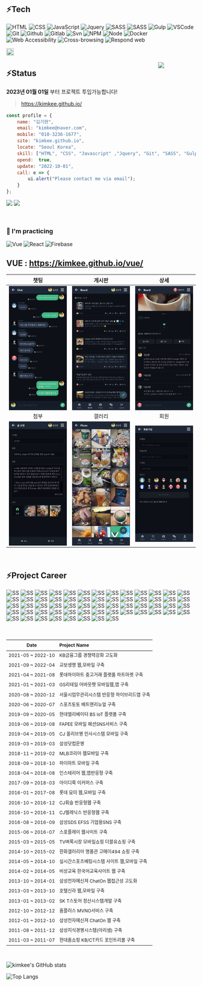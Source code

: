 ## ⚡Tech


![HTML](https://img.shields.io/badge/-HTML-F05032?style=flat-square&logo=html5&logoColor=ffffff)
![CSS](https://img.shields.io/badge/-CSS-007ACC?style=flat-square&logo=css3)
![JavaScript](https://img.shields.io/badge/-JavaScript-dc8d2d?style=flat-square&logo=javascript&logoColor=ffffff)
![Jquery](https://img.shields.io/badge/-Jquery-%230769ad?style=flat-square&logo=javascript&logoColor=ffffff)
![SASS](https://img.shields.io/badge/-Sass-ca6598?style=flat-square&logo=sass&logoColor=ffffff)
![SASS](https://img.shields.io/badge/-Bootstrap-7952B3?style=flat-square&logo=Bootstrap&logoColor=ffffff)
![Gulp](https://img.shields.io/badge/-Gulp-43853d?style=flat-square&logo=Gulp&logoColor=white)
![VSCode](https://img.shields.io/badge/VSCode-007ACC?style=flat-square&logo=visualstudio&logoColor=white")
![Git](https://img.shields.io/badge/-Git-F05032?style=flat-square&logo=git&logoColor=ffffff)
![Github](https://img.shields.io/badge/GitHub-%234083d5.svg?style=flat-square&logo=github&logoColor=white")
![Gitlab](https://img.shields.io/badge/Gitlab-%23302683.svg?style=flat-square&logo=Gitlab&logoColor=ffffff")
![Svn](https://img.shields.io/badge/-SVN-0f80c1?style=flat-square&logo=Subversion&logoColor=ffffff)
![NPM](https://img.shields.io/badge/-NPM-e72e35?style=flat-square&logo=npm&logoColor=ffffff)
![Node](https://img.shields.io/badge/-Node-43853d?style=flat-square&logo=Node.js&logoColor=white)
![Docker](https://img.shields.io/badge/-Docker-2496ED?style=flat-square&logo=docker&logoColor=ffffff)
![Web Accessibility](https://img.shields.io/badge/-Accessibility-00A98F?style=flat-square&logo=w3c&logoColor=ffffff)
![Cross-browsing](https://img.shields.io/badge/-Cross%20browsing-302683?style=flat-square&logo=googlechrome&logoColor=ffffff)
![Respond web](https://img.shields.io/badge/-Respond%20web-ca6598?style=flat-square&logo=htmlacademy&logoColor=ffffff)

<img src="https://avatars.githubusercontent.com/u/6386956" width="20" height="20"> 




<!-- ![TypeScript](https://img.shields.io/badge/-TypeScript-007ACC?style=for-the-badge&logo=typescript&logoColor=white) -->
<!-- ![React](https://img.shields.io/badge/-React-222222?style=for-the-badge&logo=react) -->
<br>

<!-- > ### Hi there 👋 -->
<a href="https://kimkee.github.io/" target="_blank"><img src="https://kimkee.github.io/img/cm/forSale.png" align="right" width="100"></a>
## ⚡Status  
<!-- <div align="right">💰💰💰💰💰💰💸/📆</div> -->

**2023년 01월 01일** 부터 프로젝트 투입가능합니다!

<!-- > <a href="https://kimkee.github.io/" target="_blank">https://kimkee.github.io/</a> -->

> <a href="https://kimkee.github.io/" target="_blank">https://kimkee.github.io/</a>


``` js
const profile = {
    name: "김기현",
    email: "kimkee@naver.com",
    mobile: "010-3236-1677",
    site: "kimkee.github.io",
    locate: "Seoul Korea",
    skill: ["HTML", "CSS", "Javascript" ,"Jquery", "Git", "SASS", "Gulp", "NPM"],
    opend:  true,
    update: "2022-10-01",
    call: e => {
        ui.alert("Please contact me via email");
    }
};
```


![](https://img.shields.io/static/v1?label=Email&message=kimkee@naver.com&color=blueviolet) ![](https://img.shields.io/static/v1?label=Mobile&message=010-3236-1677&color=orange) 

<br>

### 👀 I'm practicing
![Vue](https://img.shields.io/badge/-Vue-369369?style=flat-square&logo=Vue.js&logoColor=ffffff)
![React](https://img.shields.io/badge/-React-0088CC?style=flat-square&logo=React&logoColor=ffffff)
![Firebase](https://img.shields.io/badge/-Firebase-f28500?style=flat-square&logo=Firebase&logoColor=ffffff)

## VUE : <a href="https://kimkee.github.io/vue/" target="_blank">https://kimkee.github.io/vue/</a>



|  챗팅 | 게시판 | 상세 |
| :-: | :-: | :-: |
| <img src="img/ss_05.jpg" width="200px" align="top"> | <img src="img/ss_01.jpg" width="200px" align="top"> | <img src="img/ss_02.jpg" width="200px" align="top"> |
|  첨부 | 갤러리 | 회원 |
| <img src="img/ss_04.jpg" width="200px" align="top"> | <img src="img/ss_03.jpg" width="200px" align="top"> | <img src="img/ss_06.jpg" width="200px" align="top">|


<br>

## ⚡Project Career


<img src="https://kimkee.github.io/app/img/ss/ssKbstar.jpg" alt="SS" width="62px"> <img src="https://kimkee.github.io/app/img/ss/ssBithumbM.jpg" alt="SS" width="62px"> <img src="https://kimkee.github.io/app/img/ss/ssBithumb.jpg" alt="SS" width="62px"> <img src="https://kimkee.github.io/app/img/ss/ssKyobo.jpg" alt="SS" width="62px"> <img src="https://kimkee.github.io/app/img/ss/ssLhmk.jpg" alt="SS" width="62px"> <img src="https://kimkee.github.io/app/img/ss/ssAboutpet.jpg" alt="SS" width="62px"> <img src="https://kimkee.github.io/app/img/ss/ssSbms.jpg" alt="SS" width="62px"> <img src="https://kimkee.github.io/app/img/ss/ssHebt.jpg" alt="SS" width="62px"> <img src="https://kimkee.github.io/app/img/ss/ssFapee.jpg" alt="SS" width="62px"> <img src="https://kimkee.github.io/app/img/ss/ssMhrM.jpg" alt="SS" width="62px"> <img src="https://kimkee.github.io/app/img/ss/ssHimart.jpg" alt="SS" width="62px"> <img src="https://kimkee.github.io/app/img/ss/ssInsterior.jpg" alt="SS" width="62px"> <img src="https://kimkee.github.io/app/img/ss/ssMlbM.jpg" alt="SS" width="62px"> <img src="https://kimkee.github.io/app/img/ss/ssMlb.jpg" alt="SS" width="62px"> <img src="https://kimkee.github.io/app/img/ss/ssApcM.jpg" alt="SS" width="62px"> <img src="https://kimkee.github.io/app/img/ss/ssApc.jpg" alt="SS" width="62px"> <img src="https://kimkee.github.io/app/img/ss/ssMyomeeM.jpg" alt="SS" width="62px"> <img src="https://kimkee.github.io/app/img/ss/ssMyomee.jpg" alt="SS" width="62px"> <img src="https://kimkee.github.io/app/img/ss/ssCjtelenix.jpg" alt="SS" width="62px"> <img src="https://kimkee.github.io/app/img/ss/ssCjwhistle.jpg" alt="SS" width="62px"> <img src="https://kimkee.github.io/app/img/ss/ssEfss.jpg" alt="SS" width="62px"> <img src="https://kimkee.github.io/app/img/ss/ssGalleria.jpg" alt="SS" width="62px"> <img src="https://kimkee.github.io/app/img/ss/ssGalleriaM.jpg" alt="SS" width="62px"> <img src="https://kimkee.github.io/app/img/ss/ssDice.jpg" alt="SS" width="62px"> <img src="https://kimkee.github.io/app/img/ss/ssKingkong.jpg" alt="SS" width="62px"> <img src="https://kimkee.github.io/app/img/ss/ssChatOn2.jpg" alt="SS" width="62px"> <img src="https://kimkee.github.io/app/img/ss/ssHotelShilla.jpg" alt="SS" width="62px"> <img src="https://kimkee.github.io/app/img/ss/ssSktstore.jpg" alt="SS" width="62px"> <img src="https://kimkee.github.io/app/img/ss/ssHomeplus.jpg" alt="SS" width="62px"> <img src="https://kimkee.github.io/app/img/ss/ssChatOn1.jpg" alt="SS" width="62px"> <img src="https://kimkee.github.io/app/img/ss/ssSpoplay.jpg" alt="SS" width="62px"> <img src="https://kimkee.github.io/app/img/ss/ssSpoplayM.jpg" alt="SS" width="62px"> <img src="https://kimkee.github.io/app/img/ss/ssSpolive.jpg" alt="SS" width="62px"> <img src="https://kimkee.github.io/app/img/ss/ssSpoliveM.jpg" alt="SS" width="62px"> <img src="https://kimkee.github.io/app/img/ss/ssWshop.jpg" alt="SS" width="62px"> <img src="https://kimkee.github.io/app/img/ss/ssArisam.jpg" alt="SS" width="62px"> <img src="https://kimkee.github.io/app/img/ss/ssArisamMe.jpg" alt="SS" width="62px"> <img src="https://kimkee.github.io/app/img/ss/ssCitibank.jpg" alt="SS" width="62px"> <img src="https://kimkee.github.io/app/img/ss/ssKb.jpg" alt="SS" width="62px"> <img src="https://kimkee.github.io/app/img/ss/ssEyaGroup.jpg" alt="SS" width="62px"> <img src="https://kimkee.github.io/app/img/ss/ssEyaCustomer.jpg" alt="SS" width="62px"> <img src="https://kimkee.github.io/app/img/ss/ssEyaPc.jpg" alt="SS" width="62px"> <img src="https://kimkee.github.io/app/img/ss/ssLuna.jpg" alt="SS" width="62px"> <img src="https://kimkee.github.io/app/img/ss/ssAngel.jpg" alt="SS" width="62px"> <img src="https://kimkee.github.io/app/img/ss/ssEda.jpg" alt="SS" width="62px"> <img src="https://kimkee.github.io/app/img/ss/ssCorum.jpg" alt="SS" width="62px"> <img src="https://kimkee.github.io/app/img/ss/ssFlorensia.jpg" alt="SS" width="62px"> <img src="https://kimkee.github.io/app/img/ss/ssAhkoguryo.jpg" alt="SS" width="62px"> <img src="https://kimkee.github.io/app/img/ss/ssMack.jpg" alt="SS" width="62px"> <img src="https://kimkee.github.io/app/img/ss/ssX1.jpg" alt="SS" width="62px"> <img src="https://kimkee.github.io/app/img/ss/ssIndewave.jpg" alt="SS" width="62px"> <img src="https://kimkee.github.io/app/img/ss/ssEnertech.jpg" alt="SS" width="62px"> <img src="https://kimkee.github.io/app/img/ss/ssCorumjp.jpg" alt="SS" width="62px"> <img src="https://kimkee.github.io/app/img/ss/ssFlorensiajp.jpg" alt="SS" width="62px"> <img src="https://kimkee.github.io/app/img/ss/ssAngelFlash.jpg" alt="SS" width="62px"> <img src="https://kimkee.github.io/app/img/ss/ssCybertour.jpg" alt="SS" width="62px"> <img src="https://kimkee.github.io/app/img/ss/ssSlot.jpg" alt="SS" width="62px"> <img src="https://kimkee.github.io/app/img/ss/ssRoulette.jpg" alt="SS" width="62px"> <img src="https://kimkee.github.io/app/img/ss/ssGame.jpg" alt="SS" width="62px"> <img src="https://kimkee.github.io/app/img/ss/ssHighLow.jpg" alt="SS" width="62px">




<div style="font-size:12px; line-height:1.8">
<br>


| Date | Project Name|
| :---: | :--- |
| 2021-05 ~ 2022-10 | KB금융그룹 경쟁력강화 고도화 |
| 2021-09 ~ 2022-04 | 교보생명 웹,모바일 구축 |
| 2021-04 ~ 2021-08 | 롯데하이마트 중고거래 플랫품 하트마켓 구축 |
| 2021-01 ~ 2021-03 | GS리테일 어바웃펫 모바일웹,앱 구축 |
| 2020-08 ~ 2020-12 | 서울시업무관리시스템 반응형 하이브리드앱 구축 |
| 2020-06 ~ 2020-07 | 스포츠토토 배트맨리뉴얼  구축 |
| 2019-09 ~ 2020-05 | 현대엘리베이터 BS IoT 플랫폼 구축 |
| 2019-06 ~ 2019-08 | FAPEE 모바일 패션SNS서비스 구축 |
| 2019-04 ~ 2019-05 | CJ 올리브영 인사시스템 모바일  구축 |
| 2019-03 ~ 2019-03 | 삼성닷컴운영 |
| 2018-11 ~ 2019-02 | MLB코리아 웹모바일 구축 |
| 2018-09 ~ 2018-10 | 하이마트 모바일 구축 |
| 2018-04 ~ 2018-08 | 인스테리어 웹,앱반응형 구축 |
| 2017-09 ~ 2018-03 | 아이디룩 이커머스 구축 |
| 2016-01 ~ 2017-08 | 롯데 묘미 웹,모바일 구축 |
| 2016-10 ~ 2016-12 | CJ휘슬 반응형웹 구축 |
| 2016-10 ~ 2016-11 | CJ텔레닉스 반응형웹 구축 |
| 2016-08 ~ 2016-09 | 삼성SDS EFSS 기업용SNS 구축 |
| 2015-06 ~ 2016-07 | 스포플레이 웹사이트 구축 |
| 2015-03 ~ 2015-05 | TV벼룩시장 모바일쇼핑 더블유쇼핑 구축 |
| 2014-10 ~ 2015-02 | 한화갤러리아 명품관 고메이494 쇼핑 구축 |
| 2014-05 ~ 2014-10 | 실시간스포츠배팅시스템 사이트 웹,모바일 구축 |
| 2014-02 ~ 2014-05 | 비상교육 한국어교육사이트 웹 구축  |
| 2013-10 ~ 2014-01 | 삼성전자메신져 ChatOn 웹접근성 고도화 |
| 2013-03 ~ 2013-10 | 호텔신라 웹,모바일 구축 |
| 2013-01 ~ 2013-02 | SK T스토어 정산시스템개발 구축 |
| 2012-10 ~ 2012-12 | 홈플러스 MVNO서비스 구축 |
| 2012-01 ~ 2012-10 | 삼성전자메신져 ChatOn 웹 구축 |
| 2011-08 ~ 2011-12 | 삼성지식경영시스템(아리샘) 구축 |
| 2011-03 ~ 2011-07 | 현대홈쇼핑 KB/CT카드 포인트리몰 구축 |

</div>

<br>

![kimkee's GitHub stats](https://github-readme-stats.vercel.app/api?username=kimkee&show_icons=true&theme=dark)

![Top Langs](https://github-readme-stats.vercel.app/api/top-langs/?username=kimkee&layout=compact&lang&theme=dark)



<!-- - 🔭 I’m currently working on ...
- 🌱 I’m currently learning ...
- 👯 I’m looking to collaborate on ...
- 🤔 I’m looking for help with ...
- 💬 Ask me about ...
- 📫 How to reach me: ...
- 😄 Pronouns: ...
- ⚡ Fun fact: ...
 -->




 
